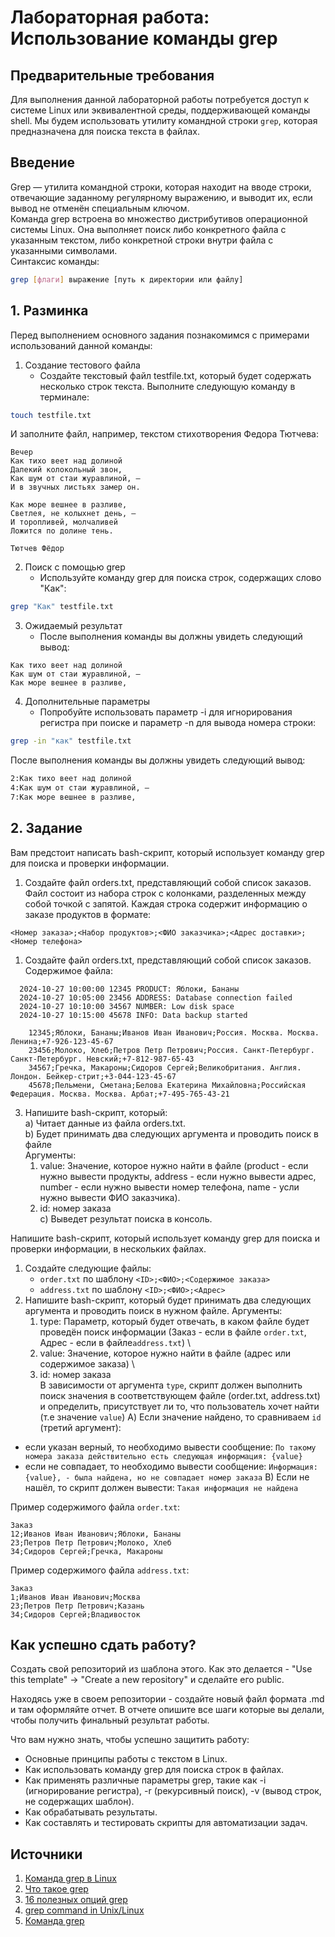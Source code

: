 # Лабораторная работа: Использование команды grep

## Предварительные требования
Для выполнения данной лабораторной работы потребуется доступ к системе Linux или эквивалентной среды, поддерживающей команды shell. Мы будем использовать утилиту командной строки ```grep```, которая предназначена для поиска текста в файлах.

## Введение
Grep — утилита командной строки, которая находит на вводе строки, отвечающие заданному регулярному выражению, и выводит их, если вывод не отменён специальным ключом. \
Команда grep встроена во множество дистрибутивов операционной системы Linux. Она выполняет поиск либо конкретного файла с указанным текстом, либо конкретной строки внутри файла с указанными символами. \
Синтаксис команды:
``` bash
grep [флаги] выражение [путь к директории или файлу]
```

## 1. Разминка
Перед выполнением основного задания познакомимся с примерами использований данной команды:
1. Создание тестового файла
    - Создайте текстовый файл testfile.txt, который будет содержать несколько строк текста. Выполните следующую команду в терминале:
``` bash
touch testfile.txt
```
И заполните файл, например, текстом стихотворения Федора Тютчева:
```
Вечер
Как тихо веет над долиной
Далекий колокольный звон,
Как шум от стаи журавлиной, —
И в звучных листьях замер он.

Как море вешнее в разливе,
Светлея, не колыхнет день, —
И торопливей, молчаливей
Ложится по долине тень.

Тютчев Фёдор
```
2. Поиск с помощью grep
    - Используйте команду grep для поиска строк, содержащих слово "Как":
``` bash
grep "Как" testfile.txt
```
3. Ожидаемый результат
    - После выполнения команды вы должны увидеть следующий вывод:
```
Как тихо веет над долиной
Как шум от стаи журавлиной, —
Как море вешнее в разливе,
```
4. Дополнительные параметры
    - Попробуйте использовать параметр -i для игнорирования регистра при поиске и параметр -n для вывода номера строки:
``` bash
grep -in "как" testfile.txt
```
После выполнения команды вы должны увидеть следующий вывод:
``` bash
2:Как тихо веет над долиной
4:Как шум от стаи журавлиной, —
7:Как море вешнее в разливе,
```
## 2. Задание
Вам предстоит написать bash-скрипт, который использует команду grep для поиска и проверки информации.
1. Создайте файл orders.txt, представляющий собой список заказов. Файл состоит из набора строк с колонками, разделенных между собой точкой с запятой. Каждая строка содержит информацию о заказе продуктов в формате:
 ```
<Номер заказа>;<Набор продуктов>;<ФИО заказчика>;<Адрес доставки>;<Номер телефона>
```
1. Создайте файл orders.txt, представляющий собой список заказов.
Содержимое файла:
```
  2024-10-27 10:00:00 12345 PRODUCT: Яблоки, Бананы
  2024-10-27 10:05:00 23456 ADDRESS: Database connection failed
  2024-10-27 10:10:00 34567 NUMBER: Low disk space
  2024-10-27 10:15:00 45678 INFO: Data backup started
```
```
    12345;Яблоки, Бананы;Иванов Иван Иванович;Россия. Москва. Москва. Ленина;+7-926-123-45-67
    23456;Молоко, Хлеб;Петров Петр Петрович;Россия. Санкт-Петербург. Санкт-Петербург. Невский;+7-812-987-65-43
    34567;Гречка, Макароны;Сидоров Сергей;Великобритания. Англия. Лондон. Бейкер-стрит;+3-044-123-45-67
    45678;Пельмени, Сметана;Белова Екатерина Михайловна;Российская Федерация. Москва. Москва. Арбат;+7-495-765-43-21
```
3. Напишите bash-скрипт, который: \
   a) Читает данные из файла orders.txt. \
   b) Будет принимать два следующих аргумента и проводить поиск в файле \
    Аргyменты: 
   1. value: Значение, которое нужно найти в файле (product - если нужно вывести продукты, address - если нужно вывести адрес, number - если нужно вывести номер телефона, name - усли нужно вывести ФИО заказчика).
   2. id: номер заказа \
   c) Выведет результат поиска в консоль.

Напишите bash-скрипт, который использует команду grep для поиска и проверки информации, в нескольких файлах.
1. Создайте следующие файлы:
   - `order.txt` по шаблону ```<ID>;<ФИO>;<Содержимое заказа>```
   - `address.txt` по шаблону ```<ID>;<ФИO>;<Адрес>```
2. Напишите bash-скрипт, который будет принимать два следующих аргумента и проводить поиск в нужном файле.
   Аргyменты:
   1. type: Параметр, который будет отвечать, в каком файле будет проведён поиск информации (Заказ - если в файле `order.txt`, Адрес - если в файле`address.txt`) \
   2. value: Значение, которое нужно найти в файле (адрес или содержимое заказа) \
   3. id: номер заказа \
В зависимости от аргумента `type`, скрипт должен выполнить поиск значения в соответствующем файле (order.txt, address.txt) и определить, присутствует ли то, что пользователь хочет найти (т.е значение `value`)
A) Если значение найдено, то сравниваем `id` (третий аргумент):
- если указан верный, то необходимо вывести сообщение: `По такому номера заказа действительно есть следующая информация: {value}`
- если не совпадает, то необходимо вывести сообщение: `Информация: {value}, - была найдена, но не совпадает номер заказа`
B) Если не нашёл, то скрипт должен вывести: `Такая информация не найдена`

Пример содержимого файла `order.txt`:
```
Заказ
12;Иванов Иван Иванович;Яблоки, Бананы
23;Петров Петр Петрович;Молоко, Хлеб
34;Сидоров Сергей;Гречка, Макароны
```
Пример содержимого файла `address.txt`:
```
Заказ
1;Иванов Иван Иванович;Москва
23;Петров Петр Петрович;Казань
34;Сидоров Сергей;Владивосток
```
## Как успешно сдать работу?
Создать свой репозиторий из шаблона этого. Как это делается - "Use this template" -> "Create a new repository" и сделайте его public. 

Находясь уже в своем репозитории - создайте новый файл формата .md и там оформляйте отчет. В отчете опишите все шаги которые вы делали, чтобы получить финальный результат работы.

Что вам нужно знать, чтобы успешно защитить работу:
- Основные принципы работы с текстом в Linux.
- Как использовать команду grep для поиска строк в файлах.
- Как применять различные параметры grep, такие как -i (игнорирование регистра), -r (рекурсивный поиск), -v (вывод строк, не содержащих шаблон).
- Как обрабатывать результаты.
- Как составлять и тестировать скрипты для автоматизации задач.
## Источники
1. [Команда grep в Linux](https://timeweb.cloud/tutorials/linux/komanda-grep-v-linux)
2. [Что такое grep](https://habr.com/ru/articles/229501/)
3. [16 полезных опций grep](https://proglib.io/p/16-opciy-grep-kotorye-pomogut-vam-v-realnom-mire-2021-03-16)
4. [grep command in Unix/Linux](https://www.geeksforgeeks.org/grep-command-in-unixlinux/)
5. [Команда grep](https://losst.pro/gerp-poisk-vnutri-fajlov-v-linux)
